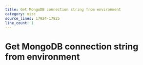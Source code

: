 ```yaml
---
title: Get MongoDB connection string from environment
category: misc
source_lines: 17924-17925
line_count: 1
---
```


# Get MongoDB connection string from environment
